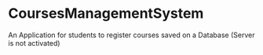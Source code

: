 # CoursesManagementSystem
An Application for students to register courses saved on a Database (Server is not activated) 
